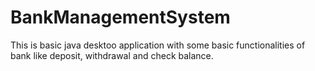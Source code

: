 # BankManagementSystem
This is basic java desktoo application with some basic functionalities of bank like deposit, withdrawal and check balance.
